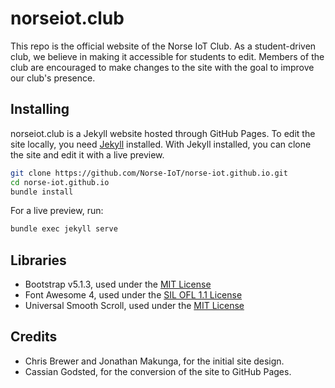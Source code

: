 # norseiot.club
This repo is the official website of the Norse IoT Club. As a student-driven club, we believe in making it accessible for students to edit. Members of the club are encouraged to make changes to the site with the goal to improve our club's presence.

## Installing

norseiot.club is a Jekyll website hosted through GitHub Pages. To edit the site locally, you need [Jekyll](https://jekyllrb.com/docs/installation/) installed. With Jekyll installed, you can clone the site and edit it with a live preview.

```bash
git clone https://github.com/Norse-IoT/norse-iot.github.io.git
cd norse-iot.github.io
bundle install
```

For a live preview, run:
```bash
bundle exec jekyll serve
```

## Libraries
- Bootstrap v5.1.3, used under the [MIT License](https://github.com/twbs/bootstrap/blob/main/LICENSE)
- Font Awesome 4, used under the [SIL OFL 1.1 License](https://fontawesome.com/v4/license/)
- Universal Smooth Scroll, used under the [MIT License](https://github.com/CristianDavideConte/universalSmoothScroll/blob/master/LICENSE)

## Credits
- Chris Brewer and Jonathan Makunga, for the initial site design.
- Cassian Godsted, for the conversion of the site to GitHub Pages.
